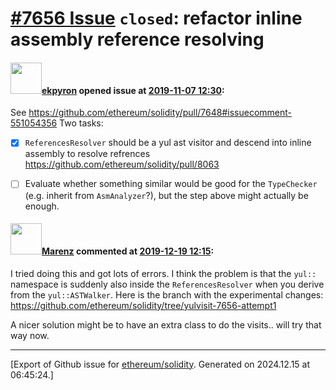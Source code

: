 # [\#7656 Issue](https://github.com/ethereum/solidity/issues/7656) `closed`: refactor inline assembly reference resolving

#### <img src="https://avatars.githubusercontent.com/u/1347491?v=4" width="50">[ekpyron](https://github.com/ekpyron) opened issue at [2019-11-07 12:30](https://github.com/ethereum/solidity/issues/7656):

See https://github.com/ethereum/solidity/pull/7648#issuecomment-551054356
Two tasks:
- [x] ``ReferencesResolver`` should be a yul ast visitor and descend into inline assembly to resolve refrences https://github.com/ethereum/solidity/pull/8063
- [ ] Evaluate whether something similar would be good for the ``TypeChecker`` (e.g. inherit from ``AsmAnalyzer``?), but the step above might actually be enough.


#### <img src="https://avatars.githubusercontent.com/u/424752?u=2d50de05ec528b9b84f8b905a56e90669b0f8927&v=4" width="50">[Marenz](https://github.com/Marenz) commented at [2019-12-19 12:15](https://github.com/ethereum/solidity/issues/7656#issuecomment-567465831):

I tried doing this and got lots of errors. I think the problem is that the `yul::` namespace is suddenly also inside the `ReferencesResolver` when you derive from the `yul::ASTWalker`. 
Here is the branch with the experimental changes: https://github.com/ethereum/solidity/tree/yulvisit-7656-attempt1

A nicer solution might be to have an extra class to do the visits.. will try that way now.


-------------------------------------------------------------------------------



[Export of Github issue for [ethereum/solidity](https://github.com/ethereum/solidity). Generated on 2024.12.15 at 06:45:24.]
